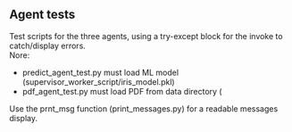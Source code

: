 ## Agent tests ##
Test scripts for the three agents, using a try-except block for the invoke to catch/display errors.  
Nore:  
  - predict_agent_test.py must load ML model (supervisor_worker_script/iris_model.pkl)
  - pdf_agent_test.py must load PDF from data directory (

Use the prnt_msg function (print_messages.py) for a readable messages display.
